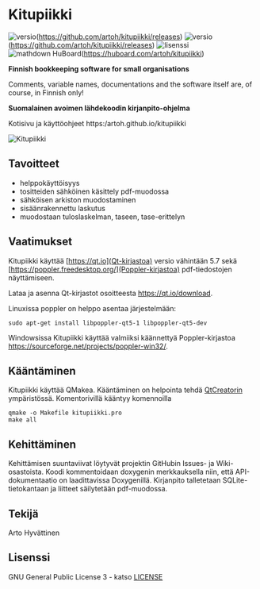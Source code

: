 # Kitupiikki


![versio](https://img.shields.io/github/release/artoh/kitupiikki.svg?label=Julkaistu%20versio)(https://github.com/artoh/kitupiikki/releases)
![versio](https://img.shields.io/github/release/artoh/kitupiikki/all.svg?label=Esiversio)(https://github.com/artoh/kitupiikki/releases)
![lisenssi](https://img.shields.io/github/license/artoh/kitupiikki.svg?Label=Lisenssi)
![mathdown HuBoard](https://img.shields.io/github/issues/artoh/kitupiikki.svg?label=Tehtävät%20%28HuBoard%29)(https://huboard.com/artoh/kitupiikki)

**Finnish bookkeeping software for small organisations**

Comments, variable names, documentations and the software itself are, of course, in Finnish only!


**Suomalainen avoimen lähdekoodin kirjanpito-ohjelma**

Kotisivu ja käyttöohjeet https:/artoh.github.io/kitupiikki

![Kitupiikki](https://raw.githubusercontent.com/artoh/kitupiikki/master/kitupiikki/pic/aboutpossu.png)

## Tavoitteet

- helppokäyttöisyys
- tositteiden sähköinen käsittely pdf-muodossa
- sähköisen arkiston muodostaminen
- sisäänrakennettu laskutus
- muodostaan tuloslaskelman, taseen, tase-erittelyn

## Vaatimukset
Kitupiikki käyttää [https://qt.io](Qt-kirjastoa) versio vähintään 5.7 sekä [https://poppler.freedesktop.org/](Poppler-kirjastoa) pdf-tiedostojen näyttämiseen.

Lataa ja asenna Qt-kirjastot osoitteesta https://qt.io/download.

Linuxissa poppler on helppo asentaa järjestelmään:

    sudo apt-get install libpoppler-qt5-1 libpoppler-qt5-dev

Windowsissa Kitupiikki käyttää valmiiksi käännettyä Poppler-kirjastoa https://sourceforge.net/projects/poppler-win32/.

## Kääntäminen

Kitupiikki käyttää QMakea. Kääntäminen on helpointa tehdä [QtCreatorin](http://doc.qt.io/qtcreator/) ympäristössä. Komentorivillä kääntyy komennoilla

    qmake -o Makefile kitupiikki.pro
    make all

## Kehittäminen

Kehittämisen suuntaviivat löytyvät projektin GitHubin Issues- ja Wiki-osastoista. Koodi kommentoidaan doxygenin merkkauksella niin, että API-dokumentaatio on laadittavissa Doxygenillä. Kirjanpito talletetaan SQLite-tietokantaan ja liitteet säilytetään pdf-muodossa.

## Tekijä

Arto Hyvättinen

## Lisenssi

GNU General Public License 3 - katso [LICENSE](https://raw.githubusercontent.com/artoh/kitupiikki/master/LICENSE)
